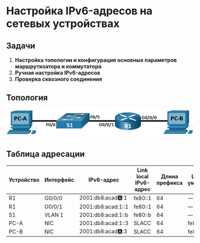 # Настройка IPv6-адресов на сетевых устройствах
## Задачи
1. **Настройка топологии и конфигурация основных параметров маршрутизатора и коммутатора**
2. **Ручная настройка IPv6-адресов**
3. **Проверка сквозного соединения**
## Топология

![alt text](image.png)

## Таблица адресации
Устройство | Интерфейс | IPv6-адрес | Link local IPv6-адрес | Длина префикса | Шлюз по умолчанию
--- | --- | --- | --- | --- | ---
R1 | G0/0/0 | 2001:db8:acad:a::1 | fe80::1 | 64 |	—
R1 |	G0/0/1 |	2001:db8:acad:1::1 | 	fe80::1 |	64 |	—
S1 |	VLAN 1 |	2001:db8:acad:1::b |	fe80::b |	64 |	—
PC-A |	NIC |	2001:db8:acad:1::3 |	SLACC |	64 |	fe80::1
PC-B |	NIC |	2001:db8:acad:a::3 |	SLACC |	64 |	fe80::1
